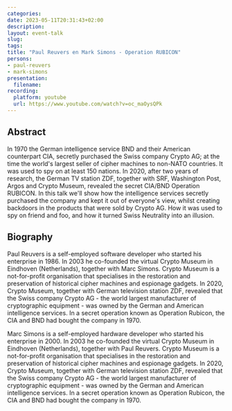 ```yaml
---
categories:
date: 2023-05-11T20:31:43+02:00
description:
layout: event-talk
slug:
tags:
title: "Paul Reuvers en Mark Simons - Operation RUBICON"
persons:
- paul-reuvers
- mark-simons
presentation:
  filename:
recording:
  platform: youtube
  url: https://www.youtube.com/watch?v=oc_maOysQPk
---
```


## Abstract

In 1970 the German intelligence service BND and their American counterpart CIA, secretly purchased the Swiss company Crypto AG; at the time the world's largest seller of cipher machines to non-NATO countries. It was used to spy on at least 150 nations. In 2020, after two years of research, the German TV station ZDF, together with SRF, Washington Post, Argos and Crypto Museum, revealed the secret CIA/BND Operation RUBICON. In this talk we'll show how the intelligence services secretly purchased the company and kept it out of everyone's view, whilst creating backdoors in the products that were sold by Crypto AG. How it was used to spy on friend and foo, and how it turned Swiss Neutrality into an illusion.

## Biography

Paul Reuvers is a self-employed software developer who started his enterprise in 1986. In 2003 he co-founded the virtual Crypto Museum in Eindhoven (Netherlands), together with Marc Simons. Crypto Museum is a not-for-profit organisation that specialises in the restoration and preservation of historical cipher machines and espionage gadgets. In 2020, Crypto Museum, together with German television station ZDF, revealed that the Swiss company Crypto AG - the world largest manufacturer of cryptographic equipment - was owned by the German and American intelligence services. In a secret operation known as Operation Rubicon, the CIA and BND had bought the company in 1970.

Marc Simons is a self-employed hardware developer who started his enterprise in 2000. In 2003 he co-founded the virtual Crypto Museum in Eindhoven (Netherlands), together with Paul Reuvers. Crypto Museum is a not-for-profit organisation that specialises in the restoration and preservation of historical cipher machines and espionage gadgets. In 2020, Crypto Museum, together with German television station ZDF, revealed that the Swiss company Crypto AG - the world largest manufacturer of cryptographic equipment - was owned by the German and American intelligence services. In a secret operation known as Operation Rubicon, the CIA and BND had bought the company in 1970.
